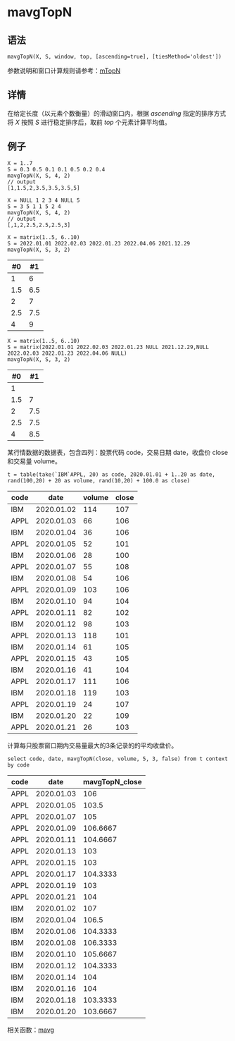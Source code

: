 # mavgTopN

## 语法

`mavgTopN(X, S, window, top, [ascending=true],
[tiesMethod='oldest'])`

参数说明和窗口计算规则请参考：[mTopN](../themes/TopN.md)

## 详情

在给定长度（以元素个数衡量）的滑动窗口内，根据 *ascending* 指定的排序方式将 *X* 按照 *S* 进行稳定排序后，取前
*top* 个元素计算平均值。

## 例子

```
X = 1..7
S = 0.3 0.5 0.1 0.1 0.5 0.2 0.4
mavgTopN(X, S, 4, 2)
// output
[1,1.5,2,3.5,3.5,3.5,5]

X = NULL 1 2 3 4 NULL 5
S = 3 5 1 1 5 2 4
mavgTopN(X, S, 4, 2)
// output
[,1,2,2.5,2.5,2.5,3]

X = matrix(1..5, 6..10)
S = 2022.01.01 2022.02.03 2022.01.23 2022.04.06 2021.12.29
mavgTopN(X, S, 3, 2)
```

| #0 | #1 |
| --- | --- |
| 1 | 6 |
| 1.5 | 6.5 |
| 2 | 7 |
| 2.5 | 7.5 |
| 4 | 9 |

```
X = matrix(1..5, 6..10)
S = matrix(2022.01.01 2022.02.03 2022.01.23 NULL 2021.12.29,NULL 2022.02.03 2022.01.23 2022.04.06 NULL)
mavgTopN(X, S, 3, 2)
```

| #0 | #1 |
| --- | --- |
| 1 |  |
| 1.5 | 7 |
| 2 | 7.5 |
| 2.5 | 7.5 |
| 4 | 8.5 |

某行情数据的数据表，包含四列：股票代码 code，交易日期 date，收盘价 close 和交易量 volume。

```
t = table(take(`IBM`APPL, 20) as code, 2020.01.01 + 1..20 as date, rand(100,20) + 20 as volume, rand(10,20) + 100.0 as close)
```

| code | date | volume | close |
| --- | --- | --- | --- |
| IBM | 2020.01.02 | 114 | 107 |
| APPL | 2020.01.03 | 66 | 106 |
| IBM | 2020.01.04 | 36 | 106 |
| APPL | 2020.01.05 | 52 | 101 |
| IBM | 2020.01.06 | 28 | 100 |
| APPL | 2020.01.07 | 55 | 108 |
| IBM | 2020.01.08 | 54 | 106 |
| APPL | 2020.01.09 | 103 | 106 |
| IBM | 2020.01.10 | 94 | 104 |
| APPL | 2020.01.11 | 82 | 102 |
| IBM | 2020.01.12 | 98 | 103 |
| APPL | 2020.01.13 | 118 | 101 |
| IBM | 2020.01.14 | 61 | 105 |
| APPL | 2020.01.15 | 43 | 105 |
| IBM | 2020.01.16 | 41 | 104 |
| APPL | 2020.01.17 | 111 | 106 |
| IBM | 2020.01.18 | 119 | 103 |
| APPL | 2020.01.19 | 24 | 107 |
| IBM | 2020.01.20 | 22 | 109 |
| APPL | 2020.01.21 | 26 | 103 |

计算每只股票窗口期内交易量最大的3条记录的的平均收盘价。

```
select code, date, mavgTopN(close, volume, 5, 3, false) from t context by code
```

| code | date | mavgTopN\_close |
| --- | --- | --- |
| APPL | 2020.01.03 | 106 |
| APPL | 2020.01.05 | 103.5 |
| APPL | 2020.01.07 | 105 |
| APPL | 2020.01.09 | 106.6667 |
| APPL | 2020.01.11 | 104.6667 |
| APPL | 2020.01.13 | 103 |
| APPL | 2020.01.15 | 103 |
| APPL | 2020.01.17 | 104.3333 |
| APPL | 2020.01.19 | 103 |
| APPL | 2020.01.21 | 104 |
| IBM | 2020.01.02 | 107 |
| IBM | 2020.01.04 | 106.5 |
| IBM | 2020.01.06 | 104.3333 |
| IBM | 2020.01.08 | 106.3333 |
| IBM | 2020.01.10 | 105.6667 |
| IBM | 2020.01.12 | 104.3333 |
| IBM | 2020.01.14 | 104 |
| IBM | 2020.01.16 | 104 |
| IBM | 2020.01.18 | 103.3333 |
| IBM | 2020.01.20 | 103.6667 |

相关函数：[mavg](mavg.md)

